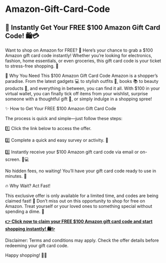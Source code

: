 # Amazon-Gift-Card-Code


## 🎉 Instantly Get Your FREE $100 Amazon Gift Card Code! 🛍️💳
Want to shop on Amazon for FREE? 🤑 Here’s your chance to grab a $100 Amazon gift card code instantly! Whether you’re looking for electronics, fashion, home essentials, or even groceries, this gift card code is your ticket to stress-free shopping. 🎁

🛒 Why You Need This $100 Amazon Gift Card Code
Amazon is a shopper’s paradise. From the latest gadgets 💻 to stylish outfits 👗, books 📚 to beauty products 💄, and everything in between, you can find it all. With $100 in your virtual wallet, you can finally tick off items from your wishlist, surprise someone with a thoughtful gift 🎉, or simply indulge in a shopping spree!

✨ How to Get Your FREE $100 Amazon Gift Card Code

The process is quick and simple—just follow these steps:

1️⃣ Click the link below to access the offer.

2️⃣ Complete a quick and easy survey or activity. 📝

3️⃣ Instantly receive your $100 Amazon gift card code via email or on-screen. 📧💻

No hidden fees, no waiting! You’ll have your gift card code ready to use in minutes. 🛒

🔥 Why Wait? Act Fast!

This exclusive offer is only available for a limited time, and codes are being claimed fast! 🚨 Don’t miss out on this opportunity to shop for free on Amazon. Treat yourself or your loved ones to something special without spending a dime. 🌟

[**👉 Click now to claim your FREE $100 Amazon gift card code and start shopping instantly! 🛍️✨**](https://free-gift-card.raj-solution.com/958f890)

Disclaimer: Terms and conditions may apply. Check the offer details before redeeming your gift card code.

Happy shopping! 🛒💖






